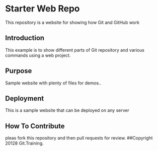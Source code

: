 # Starter Web Repo

This repository is a website for showing how Git and GitHub work

## Introduction

This example is to show different parts of Git repository and various commands using a web project.

## Purpose

Sample website with plenty of files for demos..

## Deployment

This is a sample website that can be deployed on any server

## How To Contribute
pleas fork this repository and then pull requests for review.
##Copyright
20128 Git.Training.
